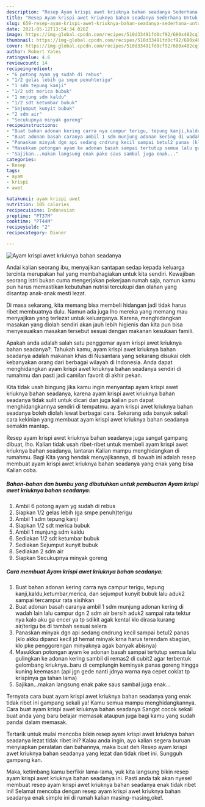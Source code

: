 ```yaml
---
description: "Resep Ayam krispi awet kriuknya bahan seadanya Sederhana Untuk Jualan"
title: "Resep Ayam krispi awet kriuknya bahan seadanya Sederhana Untuk Jualan"
slug: 659-resep-ayam-krispi-awet-kriuknya-bahan-seadanya-sederhana-untuk-jualan
date: 2021-05-12T13:54:34.026Z
image: https://img-global.cpcdn.com/recipes/510d33491fd0cf92/680x482cq70/ayam-krispi-awet-kriuknya-bahan-seadanya-foto-resep-utama.jpg
thumbnail: https://img-global.cpcdn.com/recipes/510d33491fd0cf92/680x482cq70/ayam-krispi-awet-kriuknya-bahan-seadanya-foto-resep-utama.jpg
cover: https://img-global.cpcdn.com/recipes/510d33491fd0cf92/680x482cq70/ayam-krispi-awet-kriuknya-bahan-seadanya-foto-resep-utama.jpg
author: Robert Yates
ratingvalue: 4.6
reviewcount: 14
recipeingredient:
- "6 potong ayam yg sudah di rebus"
- "1/2 gelas lebih ga smpe penuhterigu"
- "1 sdm tepung kanji"
- "1/2 sdt merica bubuk"
- "1 mnjung sdm kaldu"
- "1/2 sdt ketumbar bubuk"
- "Sejumput kunyit bubuk"
- "2 sdm air"
- "Secukupnya minyak goreng"
recipeinstructions:
- "Buat bahan adonan kering carra nya campur terigu, tepung kanji,kaldu,ketumbar,merica, dan sejumput kunyit bubuk lalu aduk2 sampai tercampur rata sisihkan"
- "Buat adonan basah caranya ambil 1 sdm munjung adonan kering di wadah lain lalu campur dgn 2 sdm air bersih aduk2 sampai rata tektur nya kalo aku ga encer ya tp sdikit agak kental klo dirasa kurang air/terigu bs di tambah sesuai selera"
- "Panaskan minyak dgn api sedang cndrung kecil sampai betul2 panas (klo akku dipanci kecil jd hemat minyak krna harus terendam sbagian, klo pke penggorengan minyaknya agak banyak abisnya)"
- "Masukkan potongan ayam ke adonan basah sampai tertutup semua lalu gulingkan ke adonan kering sambil di remas2 di cubit2 agar terbentuk gelombang kriuknya..baru di cemplungin keminyak panas goreng hingga kuning keemasan (api jgn gede nanti jdnya warna nya cepet coklat tp krispinya ga tahan lama)"
- "Sajikan...makan langsung enak pake saus sambal juga enak..."
categories:
- Resep
tags:
- ayam
- krispi
- awet

katakunci: ayam krispi awet 
nutrition: 105 calories
recipecuisine: Indonesian
preptime: "PT37M"
cooktime: "PT44M"
recipeyield: "2"
recipecategory: Dinner

---
```



![Ayam krispi awet kriuknya bahan seadanya](https://img-global.cpcdn.com/recipes/510d33491fd0cf92/680x482cq70/ayam-krispi-awet-kriuknya-bahan-seadanya-foto-resep-utama.jpg)

Andai kalian seorang ibu, menyajikan santapan sedap kepada keluarga tercinta merupakan hal yang membahagiakan untuk kita sendiri. Kewajiban seorang istri bukan cuma mengerjakan pekerjaan rumah saja, namun kamu pun harus memastikan kebutuhan nutrisi tercukupi dan olahan yang disantap anak-anak mesti lezat.

Di masa  sekarang, kita memang bisa membeli hidangan jadi tidak harus ribet membuatnya dulu. Namun ada juga lho mereka yang memang mau menyajikan yang terlezat untuk keluarganya. Karena, menghidangkan masakan yang diolah sendiri akan jauh lebih higienis dan kita pun bisa menyesuaikan masakan tersebut sesuai dengan makanan kesukaan famili. 



Apakah anda adalah salah satu penggemar ayam krispi awet kriuknya bahan seadanya?. Tahukah kamu, ayam krispi awet kriuknya bahan seadanya adalah makanan khas di Nusantara yang sekarang disukai oleh kebanyakan orang dari berbagai wilayah di Indonesia. Anda dapat menghidangkan ayam krispi awet kriuknya bahan seadanya sendiri di rumahmu dan pasti jadi camilan favorit di akhir pekan.

Kita tidak usah bingung jika kamu ingin menyantap ayam krispi awet kriuknya bahan seadanya, karena ayam krispi awet kriuknya bahan seadanya tidak sulit untuk dicari dan juga kalian pun dapat menghidangkannya sendiri di tempatmu. ayam krispi awet kriuknya bahan seadanya boleh diolah lewat berbagai cara. Sekarang ada banyak sekali cara kekinian yang membuat ayam krispi awet kriuknya bahan seadanya semakin mantap.

Resep ayam krispi awet kriuknya bahan seadanya juga sangat gampang dibuat, lho. Kalian tidak usah ribet-ribet untuk membeli ayam krispi awet kriuknya bahan seadanya, lantaran Kalian mampu menghidangkan di rumahmu. Bagi Kita yang hendak menyajikannya, di bawah ini adalah resep membuat ayam krispi awet kriuknya bahan seadanya yang enak yang bisa Kalian coba.

<!--inarticleads1-->

##### Bahan-bahan dan bumbu yang dibutuhkan untuk pembuatan Ayam krispi awet kriuknya bahan seadanya:

1. Ambil 6 potong ayam yg sudah di rebus
1. Siapkan 1/2 gelas lebih (ga smpe penuh)terigu
1. Ambil 1 sdm tepung kanji
1. Siapkan 1/2 sdt merica bubuk
1. Ambil 1 mụnjung sdm kaldu
1. Sediakan 1/2 sdt ketumbar bubuk
1. Sediakan Sejumput kunyit bubuk
1. Sediakan 2 sdm air
1. Siapkan Secukupnya minyak goreng




<!--inarticleads2-->

##### Cara membuat Ayam krispi awet kriuknya bahan seadanya:

1. Buat bahan adonan kering carra nya campur terigu, tepung kanji,kaldu,ketumbar,merica, dan sejumput kunyit bubuk lalu aduk2 sampai tercampur rata sisihkan
1. Buat adonan basah caranya ambil 1 sdm munjung adonan kering di wadah lain lalu campur dgn 2 sdm air bersih aduk2 sampai rata tektur nya kalo aku ga encer ya tp sdikit agak kental klo dirasa kurang air/terigu bs di tambah sesuai selera
1. Panaskan minyak dgn api sedang cndrung kecil sampai betul2 panas (klo akku dipanci kecil jd hemat minyak krna harus terendam sbagian, klo pke penggorengan minyaknya agak banyak abisnya)
1. Masukkan potongan ayam ke adonan basah sampai tertutup semua lalu gulingkan ke adonan kering sambil di remas2 di cubit2 agar terbentuk gelombang kriuknya..baru di cemplungin keminyak panas goreng hingga kuning keemasan (api jgn gede nanti jdnya warna nya cepet coklat tp krispinya ga tahan lama)
1. Sajikan...makan langsung enak pake saus sambal juga enak...




Ternyata cara buat ayam krispi awet kriuknya bahan seadanya yang enak tidak ribet ini gampang sekali ya! Kamu semua mampu menghidangkannya. Cara buat ayam krispi awet kriuknya bahan seadanya Sangat cocok sekali buat anda yang baru belajar memasak ataupun juga bagi kamu yang sudah pandai dalam memasak.

Tertarik untuk mulai mencoba bikin resep ayam krispi awet kriuknya bahan seadanya lezat tidak ribet ini? Kalau anda ingin, ayo kalian segera buruan menyiapkan peralatan dan bahannya, maka buat deh Resep ayam krispi awet kriuknya bahan seadanya yang lezat dan tidak ribet ini. Sungguh gampang kan. 

Maka, ketimbang kamu berfikir lama-lama, yuk kita langsung bikin resep ayam krispi awet kriuknya bahan seadanya ini. Pasti anda tak akan nyesel membuat resep ayam krispi awet kriuknya bahan seadanya enak tidak ribet ini! Selamat mencoba dengan resep ayam krispi awet kriuknya bahan seadanya enak simple ini di rumah kalian masing-masing,oke!.

